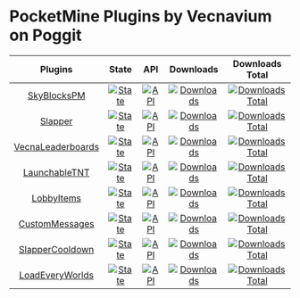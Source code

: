 # PocketMine Plugins by Vecnavium on Poggit

| Plugins | State | API | Downloads | Downloads Total |
| :-----: | :---: | :-: | :-------------: | :-------: |
| [SkyBlocksPM](https://github.com/vecnavium-pm-pl/SkyBlocksPM) | [![State](https://poggit.pmmp.io/shield.state/SkyBlocksPM)](https://poggit.pmmp.io/p/SkyBlocksPM) | [![API](https://poggit.pmmp.io/shield.api/SkyBlocksPM)](https://poggit.pmmp.io/p/SkyBlocksPM) | [![Downloads](https://poggit.pmmp.io/shield.dl/SkyBlocksPM)](https://poggit.pmmp.io/p/SkyBlocksPM) | [![Downloads Total](https://poggit.pmmp.io/shield.dl.total/SkyBlocksPM)](https://poggit.pmmp.io/p/SkyBlocksPM) |
| [Slapper](https://github.com/vecnavium-pm-pl/Slapper) | [![State](https://poggit.pmmp.io/shield.state/SkyBlocksPM)](https://poggit.pmmp.io/p/Slapper) | [![API](https://poggit.pmmp.io/shield.api/Slapper)](https://poggit.pmmp.io/p/Slapper) | [![Downloads](https://poggit.pmmp.io/shield.dl/Slapper)](https://poggit.pmmp.io/p/Slapper) | [![Downloads Total](https://poggit.pmmp.io/shield.dl.total/SkyBlocksPM)](https://poggit.pmmp.io/p/Slapper) |
| [VecnaLeaderboards](https://github.com/vecnavium-pm-pl/VecnaLeaderboards) | [![State](https://poggit.pmmp.io/shield.state/VecnaLeaderboards)](https://poggit.pmmp.io/p/VecnaLeaderboards) | [![API](https://poggit.pmmp.io/shield.api/VecnaLeaderboards)](https://poggit.pmmp.io/p/VecnaLeaderboards) | [![Downloads](https://poggit.pmmp.io/shield.dl/VecnaLeaderboards)](https://poggit.pmmp.io/p/VecnaLeaderboards) | [![Downloads Total](https://poggit.pmmp.io/shield.dl.total/VecnaLeaderboards)](https://poggit.pmmp.io/p/VecnaLeaderboards) |
| [LaunchableTNT](https://github.com/vecnavium-pm-pl/LaunchableTNT) | [![State](https://poggit.pmmp.io/shield.state/LaunchableTNT)](https://poggit.pmmp.io/p/LaunchableTNT) | [![API](https://poggit.pmmp.io/shield.api/LaunchableTNT)](https://poggit.pmmp.io/p/LaunchableTNT) | [![Downloads](https://poggit.pmmp.io/shield.dl/LaunchableTNT)](https://poggit.pmmp.io/p/LaunchableTNT) | [![Downloads Total](https://poggit.pmmp.io/shield.dl.total/LaunchableTNT)](https://poggit.pmmp.io/p/LaunchableTNT) |
| [LobbyItems](https://github.com/vecnavium-pm-pl/LobbyItems) | [![State](https://poggit.pmmp.io/shield.state/LobbyItems)](https://poggit.pmmp.io/p/LobbyItems) | [![API](https://poggit.pmmp.io/shield.api/LobbyItems)](https://poggit.pmmp.io/p/LobbyItems) | [![Downloads](https://poggit.pmmp.io/shield.dl/LobbyItems)](https://poggit.pmmp.io/p/LobbyItems) | [![Downloads Total](https://poggit.pmmp.io/shield.dl.total/LaunchableTNT)](https://poggit.pmmp.io/p/LobbyItems) |
| [CustomMessages](https://github.com/vecnavium-pm-pl/CustomMessages) | [![State](https://poggit.pmmp.io/shield.state/CustomMessages)](https://poggit.pmmp.io/p/CustomMessages) | [![API](https://poggit.pmmp.io/shield.api/CustomMessages)](https://poggit.pmmp.io/p/CustomMessages) | [![Downloads](https://poggit.pmmp.io/shield.dl/CustomMessages)](https://poggit.pmmp.io/p/CustomMessages) | [![Downloads Total](https://poggit.pmmp.io/shield.dl.total/CustomMessages)](https://poggit.pmmp.io/p/CustomMessages) |
| [SlapperCooldown](https://github.com/vecnavium-pm-pl/SlapperCooldown) | [![State](https://poggit.pmmp.io/shield.state/SlapperCooldown)](https://poggit.pmmp.io/p/SlapperCooldown) | [![API](https://poggit.pmmp.io/shield.api/SlapperCooldown)](https://poggit.pmmp.io/p/SlapperCooldown) | [![Downloads](https://poggit.pmmp.io/shield.dl/CustomMessages)](https://poggit.pmmp.io/p/SlapperCooldown) | [![Downloads Total](https://poggit.pmmp.io/shield.dl.total/SlapperCooldown)](https://poggit.pmmp.io/p/CustomMessages) |
| [LoadEveryWorlds](https://github.com/vecnavium-pm-pl/LoadEveryWorlds) | [![State](https://poggit.pmmp.io/shield.state/LoadEveryWorlds)](https://poggit.pmmp.io/p/LoadEveryWorlds) | [![API](https://poggit.pmmp.io/shield.api/LoadEveryWorlds)](https://poggit.pmmp.io/p/LoadEveryWorlds) | [![Downloads](https://poggit.pmmp.io/shield.dl/LoadEveryWorlds)](https://poggit.pmmp.io/p/LoadEveryWorlds) | [![Downloads Total](https://poggit.pmmp.io/shield.dl.total/LoadEveryWorlds)](https://poggit.pmmp.io/p/LoadEveryWorlds) |
